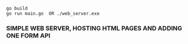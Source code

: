 ```
go build
go run main.go  OR ./web_server.exe
```

### SIMPLE WEB SERVER, HOSTING HTML PAGES AND ADDING ONE FORM API
